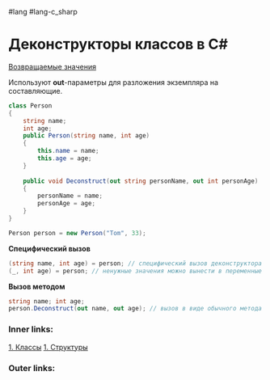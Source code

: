 #lang #lang-c_sharp

# Деконструкторы классов в C#
[Возвращаемые значения](1.%20Languages/C-sharp/0.%20Введение/2.%20Функции/Возвращаемые%20значения.md)

Используют **out**-параметры для разложения экземпляра на составляющие.

```csharp
class Person
{
    string name;
    int age;
    public Person(string name, int age)
    {
        this.name = name;
        this.age = age;
    }
 
    public void Deconstruct(out string personName, out int personAge)
    {
        personName = name;
        personAge = age;
    }
}

Person person = new Person("Tom", 33);

```

**Специфический вызов**
```csharp
(string name, int age) = person; // специфический вызов деконструктора
(_, int age) = person; // ненужные значения можно вынести в переменные `_`

```

**Вызов методом**
```csharp
string name; int age;
person.Deconstruct(out name, out age); // вызов в виде обычного метода
```

### Inner links:
[1. Классы](1.%20Languages/C-sharp/0.%20Введение/2.%20Классы%20и%20структуры/1.%20Классы.md)
[1. Структуры](1.%20Languages/C-sharp/0.%20Введение/2.%20Классы%20и%20структуры/1.%20Структуры.md)

### Outer links: